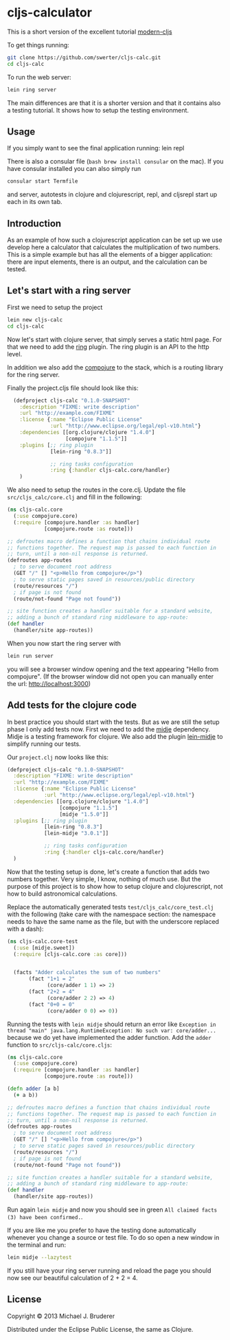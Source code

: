 # cljs-calculator

This is a short version of the excellent tutorial 
[modern-cljs](https://github.com/magomimmo/modern-cljs)

To get things running:
```bash
git clone https://github.com/swerter/cljs-calc.git
cd cljs-calc
```

To run the web server:

```bash
lein ring server
```


The main differences are that it is a shorter version and that it contains also 
a testing tutorial. It shows how to setup the testing environment.

## Usage

If you simply want to see the final application running:
lein repl

There is also a consular file (`bash brew install consular` on the mac). If you
have consular installed you can also simply run 
```bash
consular start Termfile
``` 
and server, autotests in clojure and clojurescript, repl, and cljsrepl start up
each in its own tab.


## Introduction

As an example of how such a clojurescript application can be set up
we use develop here a calculator that calculates the multiplication of two
numbers. This is a simple example but has all the elements of a bigger 
application: there are input elements, there is an output, and the calculation
can be tested.

## Let's start with a ring server

First we need to setup the project
```bash
lein new cljs-calc
cd cljs-calc
```

Now let's start with clojure server, that simply serves a static html page. For
that we need to add the [ring](https://github.com/ring-clojure/ring) plugin. The 
ring plugin is an API to the http level.

In addition we also add the [compojure](https://github.com/weavejester/compojure.git)
to the stack, which is a routing library for the ring server.

Finally the project.cljs file should look like this:
```clojure
  (defproject cljs-calc "0.1.0-SNAPSHOT"
    :description "FIXME: write description"
    :url "http://example.com/FIXME"
    :license {:name "Eclipse Public License"
              :url "http://www.eclipse.org/legal/epl-v10.html"}
    :dependencies [[org.clojure/clojure "1.4.0"]
                   [compojure "1.1.5"]]
    :plugins [;; ring plugin
              [lein-ring "0.8.3"]]

              ;; ring tasks configuration
              :ring {:handler cljs-calc.core/handler}
    )
```

We also need to setup the routes in the core.clj. Update the file
`src/cljs_calc/core.clj` and fill in the following:

```clojure
(ns cljs-calc.core
  (:use compojure.core)
  (:require [compojure.handler :as handler]
            [compojure.route :as route]))

;; defroutes macro defines a function that chains individual route
;; functions together. The request map is passed to each function in
;; turn, until a non-nil response is returned.
(defroutes app-routes
  ; to serve document root address
  (GET "/" [] "<p>Hello from compojure</p>")
  ; to serve static pages saved in resources/public directory
  (route/resources "/")
  ; if page is not found
  (route/not-found "Page not found"))

;; site function creates a handler suitable for a standard website,
;; adding a bunch of standard ring middleware to app-route:
(def handler
  (handler/site app-routes))
```

When you now start the ring server with
```bash
lein run server
```
you will see a browser window opening and the text appearing 
"Hello from compojure".
(If the browser window did not open you can manually enter the url:
[http://localhost:3000](http://localhost:3000))

## Add tests for the clojure code

In best practice you should start with the tests. But as we are still the 
setup phase I only add tests now. First we need to add the 
[midje](https://github.com/marick/Midje.git) dependency. Midje is a testing
framework for clojure. We also add the plugin
[lein-midje](https://github.com/marick/lein-midje.git) to simplify running
our tests. 

Our `project.clj` now looks like this:
```clojure
(defproject cljs-calc "0.1.0-SNAPSHOT"
  :description "FIXME: write description"
  :url "http://example.com/FIXME"
  :license {:name "Eclipse Public License"
            :url "http://www.eclipse.org/legal/epl-v10.html"}
  :dependencies [[org.clojure/clojure "1.4.0"]
                 [compojure "1.1.5"]
                 [midje "1.5.0"]]
  :plugins [;; ring plugin
            [lein-ring "0.8.3"]
            [lein-midje "3.0.1"]]

            ;; ring tasks configuration
            :ring {:handler cljs-calc.core/handler}
  )

```

Now that the testing setup is done, let's create a function that adds
two numbers together. Very simple, I know, nothing of much use. But the 
purpose of this project is to show how to setup clojure and clojurescript, 
not how to build astronomical calculations. 

Replace the automatically generated tests `test/cljs_calc/core_test.clj` with
the following (take care with the namespace section: the namespace needs to
have the same name as the file, but with the underscore replaced with a dash):

```clojure
(ns cljs-calc.core-test
  (:use [midje.sweet])
  (:require [cljs-calc.core :as core]))


  (facts "Adder calculates the sum of two numbers"
       (fact "1+1 = 2"
             (core/adder 1 1) => 2)
       (fact "2+2 = 4"
             (core/adder 2 2) => 4)
       (fact "0+0 = 0"
             (core/adder 0 0) => 0))
```

Running the tests with `lein midje` should return an error like
`Exception in thread "main" java.lang.RuntimeException: No such var: core/adder...`
because we do yet have implemented the adder function. Add the `adder` function
to `src/cljs-calc/core.cljs`:

```clojure
(ns cljs-calc.core
  (:use compojure.core)
  (:require [compojure.handler :as handler]
            [compojure.route :as route]))

(defn adder [a b]
  (+ a b))

;; defroutes macro defines a function that chains individual route
;; functions together. The request map is passed to each function in
;; turn, until a non-nil response is returned.
(defroutes app-routes
  ; to serve document root address
  (GET "/" [] "<p>Hello from compojure</p>")
  ; to serve static pages saved in resources/public directory
  (route/resources "/")
  ; if page is not found
  (route/not-found "Page not found"))

;; site function creates a handler suitable for a standard website,
;; adding a bunch of standard ring middleware to app-route:
(def handler
  (handler/site app-routes))
```

Run again `lein midje` and now you should see 
in green `All claimed facts (3) have been confirmed.`. 

If you are like me you prefer to have the testing done automatically
whenever you change a source or test file. To do so open a new
window in the terminal and run:

```bash
lein midje --lazytest
```

If you still have your ring server running and reload the page you should now
see our beautiful calculation of 2 + 2 = 4.



## License

Copyright © 2013 Michael J. Bruderer

Distributed under the Eclipse Public License, the same as Clojure.

